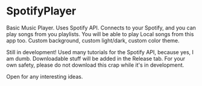 # SpotifyPlayer
Basic Music Player. Uses Spotify API.
Connects to your Spotify, and you can play songs from you playlists.
You will be able to play Local songs from this app too. 
Custom background, custom light/dark, custom color theme.

Still in development! Used many tutorials for the Spotify API, because yes, I am dumb.
Downloadable stuff will be added in the Release tab. For your own safety, please do not download this crap while it's in development.

Open for any interesting ideas.

